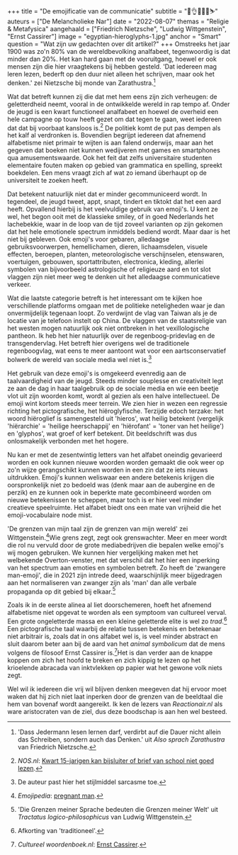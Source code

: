 +++
title = "De emojificatie van de communicatie"
subtitle = "💁👌🎍😍🍉⛷️"
auteurs = ["De Melancholieke Nar"]
date = "2022-08-07"
themas = "Religie & Metafysica"
aangehaald = ["Friedrich Nietzsche", "Ludwig Wittgenstein", "Ernst Cassirer"]
image = "egyptian-hieroglyphs-1.jpg"
anchor = "Smart"
question = "Wat zijn uw gedachten over dit artikel?"
+++
Omstreeks het jaar 1900 was zo'n 80% van de wereldbevolking analfabeet, tegenwoordig is dat minder dan 20%. Het kan hard gaan met de vooruitgang, hoewel er ook mensen zijn die hier vraagtekens bij hebben gesteld. 'Dat iedereen mag leren lezen, bederft op den duur niet alleen het schrijven, maar ook het denken.' zei Nietzsche bij monde van Zarathustra.[^1] 

Wat dat betreft kunnen zij die dat met hem eens zijn zich verheugen: de geletterdheid neemt, vooral in de ontwikkelde wereld in rap tempo af. Onder de jeugd is een kwart functioneel analfabeet en hoewel de overheid een hele campagne op touw heeft gezet om dat tegen te gaan, weet iedereen dat dat bij voorbaat kansloos is.[^2] De politiek komt de put pas dempen als het kalf al verdronken is. Bovendien begrijpt iedereen dat afnemend alfabetisme niet primair te wijten is aan falend onderwijs, maar aan het gegeven dat boeken niet kunnen wedijveren met games en smartphones qua amusementswaarde. Ook het feit dat zelfs universitaire studenten elementaire fouten maken op gebied van grammatica en spelling, spreekt boekdelen. Een mens vraagt zich af wat zo iemand überhaupt op de universiteit te zoeken heeft.

Dat betekent natuurlijk niet dat er minder gecommuniceerd wordt. In tegendeel, de jeugd tweet, appt, snapt, tindert en tiktokt dat het een aard heeft. Opvallend hierbij is het veelvuldige gebruik van emoji's. U kent ze wel, het begon ooit met de klassieke smiley, of in goed Nederlands het lachebekkie, waar in de loop van de tijd zoveel varianten op zijn gekomen dat het hele emotionele spectrum inmiddels bediend wordt. Maar daar is het niet bij gebleven. Ook emoji's voor gebaren, alledaagse gebruiksvoorwerpen, hemellichamen, dieren, lichaamsdelen, visuele effecten, beroepen, planten, meteorologische verschijnselen, etenswaren, voertuigen, gebouwen, sportattributen, electronica, kleding, allerlei symbolen van bijvoorbeeld astrologische of religieuze aard en tot slot vlaggen zijn niet meer weg te denken uit het alledaagse communicatieve verkeer. 

Wat die laatste categorie betreft is het interessant om te kijken hoe verschillende platforms omgaan met de politieke neteligheden waar je dan onvermijdelijk tegenaan loopt. Zo verdwijnt de vlag van Taiwan als je de locatie van je telefoon instelt op China. De vlaggen van de staatsreligie van het westen mogen natuurlijk ook niet ontbreken in het vexillologische pantheon. Ik heb het hier natuurlijk over de regenboog-pridevlag en de transgendervlag. Het betreft hier overigens wel de traditionele regenboogvlag, wat eens te meer aantoont wat voor een aartsconservatief bolwerk de wereld van sociale media wel niet is.[^3]

Het gebruik van deze emoji's is omgekeerd evenredig aan de taalvaardigheid van de jeugd. Steeds minder souplesse en creativiteit legt ze aan de dag in haar taalgebruik op de sociale media en wie een beetje vlot uit zijn woorden komt, wordt al gezien als een halve intellectueel. De emoji wint kortom steeds meer terrein. We zien hier in wezen een regressie richting het pictografische, het hiëroglyfische. Terzijde edoch terzake: het woord hiëroglief is samengesteld uit 'hieros', wat heilig betekent (vergelijk 'hiërarchie' = 'heilige heerschappij' en 'hiërofant' = 'toner van het heilige') en 'glyphos', wat groef of kerf betekent. Dit beeldschrift was dus onlosmakelijk verbonden met het hogere. 

Nu kan er met de zesentwintig letters van het alfabet oneindig gevarieerd worden en ook kunnen nieuwe woorden worden gemaakt die ook weer op zo'n wijze gerangschikt kunnen worden in een zin dat ze iets nieuws uitdrukken. Emoji's kunnen weliswaar een andere betekenis krijgen die oorspronkelijk niet zo bedoeld was (denk maar aan de aubergine en de perzik) en ze kunnen ook in beperkte mate gecombineerd worden om nieuwe betekenissen te scheppen, maar toch is er hier veel minder creatieve speelruimte. Het alfabet biedt ons een mate van vrijheid die het emoji-vocabulaire node mist. 

'De grenzen van mijn taal zijn de grenzen van mijn wereld' zei Wittgenstein.[^4]Wie grens zegt, zegt ook grenswachter. Meer en meer wordt die rol nu vervuld door de grote mediabedrijven die bepalen welke emoji's wij mogen gebruiken.  We kunnen hier vergelijking maken met het welbekende Overton-venster, met dat verschil dat het hier een inperking van het spectrum aan emoties en symbolen betreft. Zo heeft de 'zwangere man-emoji', die in 2021 zijn intrede deed, waarschijnlijk meer bijgedragen aan het normaliseren van zwanger zijn als 'man' dan alle verbale propaganda op dit gebied bij elkaar.[^5]

Zoals ik in de eerste alinea al liet doorschemeren, hoeft het afnemend alfabetisme niet opgevat te worden als een symptoom van cultureel verval. Een grote ongeletterde massa en een kleine geletterde elite is wel zo *trad*.[^6] Een pictografische taal waarbij de relatie tussen betekenis en betekenaar niet arbitrair is, zoals dat in ons alfabet wel is, is veel minder abstract en sluit daarom beter aan bij de aard van het *animal symbolicum* dat de mens volgens de filosoof Ernst Cassirer is.[^7]Het is dan verder aan de knappe koppen om zich het hoofd te breken en zich kippig te lezen op het krioelende abracada van inktvlekken op papier wat het gewone volk niets zegt.

Wel wil ik iedereen die vrij wil blijven denken meegeven dat hij ervoor moet waken dat hij zich niet laat inperken door de grenzen van de beeldtaal die hem van bovenaf wordt aangereikt. Ik ken de lezers van *Reactionair.nl* als ware aristocraten van de ziel, dus deze boodschap is aan hen wel besteed.

[^1]: 'Dass Jedermann lesen lernen darf, verdirbt auf die Dauer nicht allein das Schreiben, sondern auch das Denken.' uit *Also sprach Zarathustra* van Friedrich Nietzsche.
[^2]: *NOS.nl*: [Kwart 15-jarigen kan bijsluiter of brief van school niet goed lezen](https://nos.nl/artikel/2331386-kwart-15-jarigen-kan-bijsluiter-of-brief-van-school-niet-goed-lezen).

[^3]: De auteur past hier het stijlmiddel sarcasme toe.
[^4]: *Emojipedia*: [pregnant man](https://emojipedia.org/pregnant-man/).
[^5]: 'Die Grenzen meiner Sprache bedeuten die Grenzen meiner Welt' uit *Tractatus logico-philosophicus* van Ludwig Wittgenstein.

[^6]: Afkorting van 'traditioneel'.

[^7]: *Cultureel woordenboek.nl*: [Ernst Cassirer](https://www.cultureelwoordenboek.nl/filosofie/ernst-cassirer/).